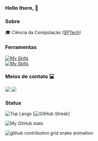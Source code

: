 ### Hello there,  👋

### Sobre
🎓 Ciência da Computação ([SPTech](https://www.sptech.school/))


### Ferramentas

[![My Skills](https://skillicons.dev/icons?i=java,js,python,nodejs,github,ts)](https://skillicons.dev) <br>
[![My Skills](https://skillicons.dev/icons?i=aws,mysql,docker,css,html,mongodb)](https://skillicons.dev)


###  Meios de contato 💻
<div align="left">
<a href="https://www.linkedin.com/in/vin%C3%ADcius-andrey-vieira-carvalho-90a17b22b/" target="_blank"><img src="https://img.shields.io/badge/LinkedIn-0077B5?style=for-the-badge&logo=linkedin&logoColor=white" target="_blank"></a>
<a href="mailto:vinicius.andreyop123@gmail.com"><img src="https://img.shields.io/badge/Microsoft_Outlook-0078D4?style=for-the-badge&logo=gmail&logoColor=white" target="_blank"></a>

### Status

![Top Langs](https://github-readme-stats.vercel.app/api/top-langs/?username=VIniciusAndreyF3&theme=transparent&layout=compact&show_icons=true&hide_border=true&card_width=250)
[![GitHub Streak](https://streak-stats.demolab.com?user=VIniciusAndreyF3&hide_border=true&theme=transparent)]

![My GitHub stats](https://github-readme-stats.vercel.app/api?username=VIniciusAndreyF3&theme=transparent&show_icons=true&hide_border=true&card_width=250)


<picture>
    <source media="(prefers-color-scheme: dark)" srcset="https://raw.githubusercontent.com/VIniciusAndreyF3/VIniciusAndreyF3/output/github-contribution-grid-snake-dark.svg"> 
    <source media="(prefers-color-scheme: light)" srcset="https://raw.githubusercontent.com/mari4souza/VIniciusAndreyF3/output/github-contribution-grid-snake.svg">
     <img alt="github contribution grid snake animation" src="https://raw.githubusercontent.com/VIniciusAndreyF3/VIniciusAndreyF3/output/github-contribution-grid-snake.svg">
</picture>
